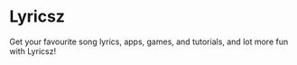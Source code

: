 # Lyricsz

Get your favourite song lyrics, apps, games, and tutorials, and lot more fun with Lyricsz!
